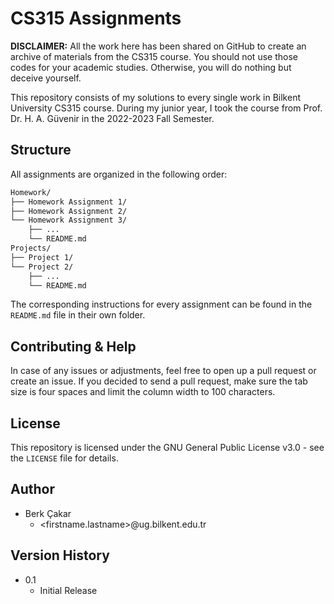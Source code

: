 # CS315 Assignments

**DISCLAIMER:** All the work here has been shared on GitHub to create an archive of materials from the CS315 course. You should not use those codes for your academic studies. Otherwise, you will do nothing but deceive yourself.

This repository consists of my solutions to every single work in Bilkent University CS315 course. During my junior year, I took the course from Prof. Dr. H. A. Güvenir in the 2022-2023 Fall Semester.

## Structure

All assignments are organized in the following order:

```txt
Homework/
├── Homework Assignment 1/
├── Homework Assignment 2/
└── Homework Assignment 3/
    ├── ...
    └── README.md
Projects/
├── Project 1/
└── Project 2/
    ├── ...
    └── README.md
```

The corresponding instructions for every assignment can be found in the ``README.md`` file in their own folder.

## Contributing & Help

In case of any issues or adjustments, feel free to open up a pull request or create an issue. If you decided to send a pull request, make sure the tab size is four spaces and limit the column width to 100 characters.

## License

This repository is licensed under the GNU General Public License v3.0 - see the ``LICENSE`` file for details.

## Author

- Berk Çakar
  - <firstname.lastname>@ug.bilkent.edu.tr

## Version History

- 0.1
  - Initial Release
